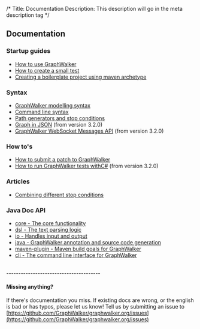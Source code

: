 /*
Title: Documentation
Description: This description will go in the meta description tag
*/

## Documentation

### Startup guides
* [How to use GraphWalker](/docs/workflow)
* [How to create a small test](/docs/howto_create_a_small_test)
* [Creating a boilerplate project using maven archetype](/docs/maven_archetype)

### Syntax
* [GraphWalker modelling syntax](/docs/gw_model_syntax)
* [Command line syntax](/docs/command_line_syntax)
* [Path generators and stop conditions](/docs/path_generators_and_stop_conditions)
* [Graph in JSON](/docs/json_grap) (from version 3.2.0)
* [GraphWalker WebSocket Messages API](/docs/websocket_api) (from version 3.2.0)

### How to's
* [How to submit a patch to GraphWalker](/docs/how_to_submit_a_patch_to_graphwalker)
* [How to run GraphWalker tests withC#](/docs/how_to_run_tests_with_c_sharp) (from version 3.2.0)

### Articles
* [Combining different stop conditions](/docs/combining_different_stop_conditions)

### Java Doc API
* [core - The core functionality](/archive/apidocs/core/index.html)
* [dsl - The text parsing logic](/archive/apidocs/dsl/index.html)
* [io - Handles input and output](/archive/apidocs/io/index.html)
* [java - GraphWalker annotation and source code generation](/archive/apidocs/java/index.html)
* [maven-plugin - Maven build goals for GraphWalker](/archive/apidocs/maven-plugin/index.html)
* [cli - The command line interface for GraphWalker](/archive/apidocs/cli/index.html)

<br>
---------------------------------------

#### Missing anything?
If there's documentation you miss. If existing docs are wrong, or the english is bad or has typos, please let us know! Tell us by submitting an issue to [https://github.com/GraphWalker/graphwalker.org/issues](https://github.com/GraphWalker/graphwalker.org/issues)
